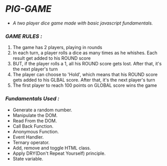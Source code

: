 # ***PIG-GAME***
* *A two player dice game made with basic javascript fundamentals.*

### ***GAME RULES :***
1. The game has 2 players, playing in rounds
2. In each turn, a player rolls a dice as many times as he whishes. Each result get added to his ROUND score
3. BUT, if the player rolls a 1, all his ROUND score gets lost. After that, it's the next player's turn
4. The player can choose to 'Hold', which means that his ROUND score gets added to his GLBAL score. After that, it's the next player's turn
5. The first player to reach 100 points on GLOBAL score wins the game
 
 ### ***Fundamentals Used :***
   * Generate a random number.
   * Manipulate the DOM.
   * Read From the DOM.
   * Call Back Function.
   * Anonymous Function.
   * Event Handler.
   * Ternary operator.
   * Add, remove and toggle HTML class.
   * Apply DRY(Don't Repeat Yourself) principle.
   * State variable.
